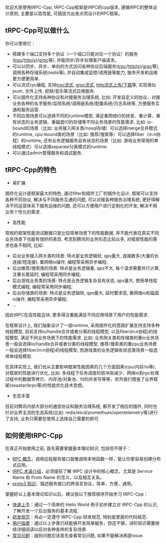 
欢迎大家使用tRPC-Cpp, tRPC-Cpp框架是tRPC的cpp版本, 遵循tRPC的整体设计原则, 主要是以高性能, 可插拔为出发点而设计的RPC框架。

## tRPC-Cpp可以做什么

你可以使用它：
- 搭建多个端口支持多个协议（一个端口只能对应一个协议）的服务([trpc](https://github.com/trpc-group/trpc-cpp/blob/main/docs/zh/trpc_protocol_service.md)/[http(s)](https://github.com/trpc-group/trpc-cpp/blob/main/docs/zh/http_protocol_service.md)/[grpc](https://github.com/trpc-group/trpc-cpp/blob/main/docs/zh/grpc_protocol_service.md)等), 并能同步/异步处理客户端请求。
- 可以以同步、异步、单向的方式访问各种协议后端服务([trpc](https://github.com/trpc-group/trpc-cpp/blob/main/docs/zh/trpc_protocol_client.md)/[http(s)](https://github.com/trpc-group/trpc-cpp/blob/main/docs/zh/http_protocol_client.md)/[grpc](https://github.com/trpc-group/trpc-cpp/blob/main/docs/zh/grpc_protocol_client.md)等), 调用各种存储系统(redis等), 并自动集成监控/调用链等能力, 服务开发和运维更方便更简单.
- 可以流式rpc编程, 支持[trpc流式](https://github.com/trpc-group/trpc-cpp/blob/main/docs/zh/trpc_protocol_streaming_service.md), [grpc流式](https://github.com/trpc-group/trpc-cpp/blob/main/docs/zh/grpc_protocol_streaming_service.md), [http流式上传/下载](https://github.com/trpc-group/trpc-cpp/blob/main/docs/en/http_protocol_upload_download_service.md)等, 实现类似push, 文件上传, 视频/音乐等流式应用服务.
- 可以插件化支持各种协议和对接服务治理系统, 比如: 开发自定义的协议、对接业务各种的名字服务/监控系统/调用链系统/配置系统/日志系统等, 方便服务互通和服务运营.
- 不同应用场景可以选择不同的runtime模型, 满足重网络IO的转发、重计算、重有状态的业务逻辑、重磁盘IO的存储等不同业务场景的性能需求. 比如: io-bound的场景（比如: 业务接入网关类/nosql存储）可以选择merge合并模式的runtime, cpu-bound类的场景（比如: 推荐/搜索等）可以选择fiber（m:n协程）的runtime, 还有业务逻辑服务且有状态的场景（比如: 游戏业务常用的单线程模式）可以选择separate分离模式的runtime.
- 可以通过admin管理服务和调试服务.

## tRPC-Cpp的特色

- 易扩展

插件化设计是框架最大的特色, 通过filter和插件工厂的插件化设计, 框架可以支持各种不同协议, 解决与不同服务互通的问题, 可以对接各种服务治理系统, 更好得解决不同运营体系下服务运维的问题, 还可以方便用户进行定制化的开发, 解决不用业务个性化的需求.

- 高性能

常规的框架性能测试数据只是比较简单场景下的性能数据, 并不能代表在真实不同业务场景下也能有很好的表现. 考虑到腾讯的业务形态比较众多, 对框架性能的需求也各不相同, 比如:
- 后台业务接入网关类的场景: 特点是业务逻辑轻, qps量大, 连接数多(大量的长连接/短连接), 重网络io操作, 编程常采用异步编程;
- 后台推荐/搜索类的场景: 特点是业务逻辑重, qps不大, 每个请求需要并行计算, 注重长尾延时, 编程常采用同步编程;
- 后台游戏业务类的场景: 特点是业务逻辑复杂且有状态, qps量大, 使用单线程模式编程, 编程常采用同步编程;
- 后台存储类的场景: 特点是业务逻辑轻, qps量大, 延时要求高, 重网络io和磁盘io操作, 编程常采用异步编程;
- ...

因此tRPC在高性能这块, 更多得注重能满足不同应用场景下用户的性能需求. 

在框架设计上, 我们抽象设计了一层runtime, 采用插件化的思路扩展支持支持多种线程模型, 目前支持io/handle合并或者分离的线程模型, 以及fiber(m:n协程)的线程模型, 满足不同业务场景下的性能需求. 比如: 业务网关类和存储类的重io业务场景一般会选择io/handle合并或者分离的线程模型, 推荐/搜索类的重cpu业务场景一般会选择fiber(m:n协程)的线程模型, 而游戏类的业务逻辑有状态类场景一般选择单线程模型.

在具体实现上, 我们也从主要影响框架性能因素的几个方面因素(cpu/内存/io等), 对框架的性能进行优化, 比如: 多线程下任务调度的锁冲突减少、网络io到rpc处理过程中的数据零拷贝、内存池/对象池、fd的并发写等等，另外我们借鉴了业界框架(seastar/brpc等)的性能优化技术思想。

- 生态丰富

目前对腾讯内部大部分的通信协议和服务治理系统, 都开发了相应的插件, 同时也针对业界主流的生态系统(比如: redis/etcd/promethues/opentelemetry等)进行了支持, 业务只需要在使用上选择自己需要的即可.

## 如何使用tRPC-Cpp

在真正开始使用之前, 首先需要掌握基本理论知识, 包括但不限于：
- [RPC 概念](https://cloud.tencent.com/developer/article/1343888)，调用远程服务接口就像调用本地函数一样，能让你更容易创建分布式应用。
- [tRPC 术语介绍](https://github.com/trpc-group/trpc/blob/main/docs/zh/terminology.md)，必须提前了解 tRPC 设计中的核心概念，尤其是 Service Name 和 Proto Name 的含义，以及相互关系。
- [proto3 知识](https://developers.google.com/protocol-buffers/docs/proto3)，描述服务接口的跨语言协议，简单，方便，通用。

掌握好以上基本理论知识以后，建议按以下推荐顺序开始学习 tRPC-Cpp：
- [快速上手](quick_start.md)：通过一个简单的 Hello World 例子初步建立对 tRPC-Cpp 的认识, 了解开发一个后台服务的基本流程.
- [研发规范](../../DEVELOP_SPECIFICATIONS.zh_CN.md)：务必一定遵守 tRPC-Cpp 研发规范, 特别是里面的代码规范.
- [用户指南](../README_zh.md)：通过以上步骤已经能够开发简单服务，但还不够，进阶知识需要继续详细阅读以应对各种各样的复杂场景.
- [常见问题]()：碰到问题应该首先查看常见问题, 如果不能解决再提issue.
